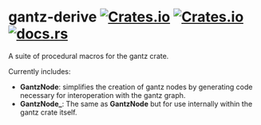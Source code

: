 # gantz-derive [![Crates.io](https://img.shields.io/crates/v/gantz-derive.svg)](https://crates.io/crates/gantz-derive) [![Crates.io](https://img.shields.io/crates/l/gantz-derive.svg)](https://github.com/nannou-org/gantz/blob/master/LICENSE-MIT) [![docs.rs](https://docs.rs/gantz-derive/badge.svg)](https://docs.rs/gantz-derive/)

A suite of procedural macros for the gantz crate.

Currently includes:

- **GantzNode**: simplifies the creation of gantz nodes by generating code
  necessary for interoperation with the gantz graph.
- **GantzNode_**: The same as **GantzNode** but for use internally within the
  gantz crate itself.

